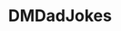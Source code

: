 ---
title: DMDadJokes
crosslinks:
- Dndshowerthoughts
- DnD
- xkcd
- UnearthedArcana
- dndnext
- 3amjokes
- DankMemesFromSite19
- GirlsGoneWildShape
- Showerthoughts
- livven
- yiff
---